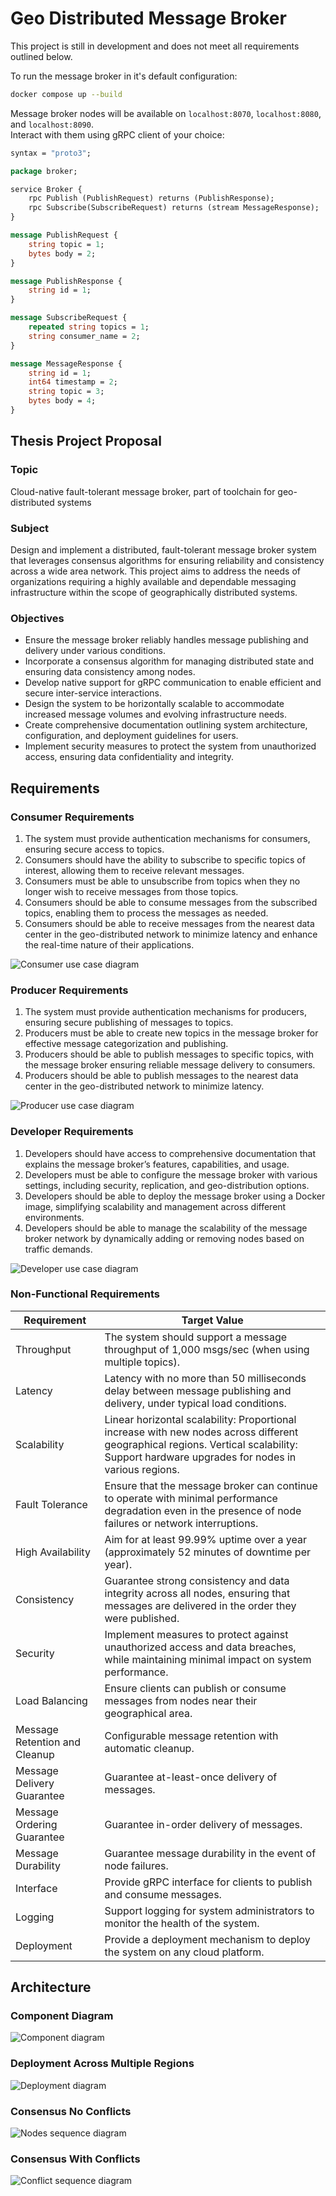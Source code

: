 # Geo Distributed Message Broker

This project is still in development and does not meet all requirements outlined below.  

To run the message broker in it's default configuration:
```bash
docker compose up --build
```

Message broker nodes will be available on `localhost:8070`, `localhost:8080`, and `localhost:8090`.  
Interact with them using gRPC client of your choice:
```proto
syntax = "proto3";

package broker;

service Broker {
    rpc Publish (PublishRequest) returns (PublishResponse);
    rpc Subscribe(SubscribeRequest) returns (stream MessageResponse);
}

message PublishRequest {
    string topic = 1;
    bytes body = 2;
}

message PublishResponse {
    string id = 1;
}

message SubscribeRequest {
    repeated string topics = 1;
    string consumer_name = 2;
}

message MessageResponse {
    string id = 1;
    int64 timestamp = 2;
    string topic = 3;
    bytes body = 4;
}
```

## Thesis Project Proposal

### Topic
Cloud-native fault-tolerant message broker, part of toolchain for geo-distributed systems

### Subject
Design and implement a distributed, fault-tolerant message broker system that leverages consensus algorithms for ensuring reliability and consistency across a wide area network. This project aims to address the needs of organizations requiring a highly available and dependable messaging infrastructure within the scope of geographically distributed systems.

### Objectives
- Ensure the message broker reliably handles message publishing and delivery under various conditions.
- Incorporate a consensus algorithm for managing distributed state and ensuring data consistency among nodes.
- Develop native support for gRPC communication to enable efficient and secure inter-service interactions.
- Design the system to be horizontally scalable to accommodate increased message volumes and evolving infrastructure needs.
- Create comprehensive documentation outlining system architecture, configuration, and deployment guidelines for users.
- Implement security measures to protect the system from unauthorized access, ensuring data confidentiality and integrity.

## Requirements

### Consumer Requirements
1. The system must provide authentication mechanisms for consumers, ensuring secure access to
topics.
2. Consumers should have the ability to subscribe to specific topics of interest, allowing them to
receive relevant messages.
3. Consumers must be able to unsubscribe from topics when they no longer wish to receive
messages from those topics.
4. Consumers should be able to consume messages from the subscribed topics, enabling them to
process the messages as needed.
5. Consumers should be able to receive messages from the nearest data center in the geo-distributed
network to minimize latency and enhance the real-time nature of their applications.

![Consumer use case diagram](./diagrams/use_cons.png)

### Producer Requirements
1. The system must provide authentication mechanisms for producers, ensuring secure publishing
of messages to topics.
2. Producers must be able to create new topics in the message broker for effective message categorization and publishing.
3. Producers should be able to publish messages to specific topics, with the message broker
ensuring reliable message delivery to consumers.
4. Producers should be able to publish messages to the nearest data center in the geo-distributed
network to minimize latency.

![Producer use case diagram](./diagrams/use_prod.png)

### Developer Requirements
1. Developers should have access to comprehensive documentation that explains the message
broker’s features, capabilities, and usage.
2. Developers must be able to configure the message broker with various settings, including security, replication, and geo-distribution options.
3. Developers should be able to deploy the message broker using a Docker image, simplifying
scalability and management across different environments.
4. Developers should be able to manage the scalability of the message broker network by dynamically adding or removing nodes based on traffic demands.

![Developer use case diagram](./diagrams/use_dev.png)

### Non-Functional Requirements

| Requirement | Target Value |
| --- | --- |
| Throughput | The system should support a message throughput of 1,000 msgs/sec (when using multiple topics). |
| Latency | Latency with no more than 50 milliseconds delay between message publishing and delivery, under typical load conditions. |
| Scalability | Linear horizontal scalability: Proportional increase with new nodes across different geographical regions. Vertical scalability: Support hardware upgrades for nodes in various regions. |
| Fault Tolerance | Ensure that the message broker can continue to operate with minimal performance degradation even in the presence of node failures or network interruptions. |
| High Availability | Aim for at least 99.99% uptime over a year (approximately 52 minutes of downtime per year). |
| Consistency | Guarantee strong consistency and data integrity across all nodes, ensuring that messages are delivered in the order they were published. |
| Security | Implement measures to protect against unauthorized access and data breaches, while maintaining minimal impact on system performance. |
| Load Balancing | Ensure clients can publish or consume messages from nodes near their geographical area. |
| Message Retention and Cleanup | Configurable message retention with automatic cleanup. |
| Message Delivery Guarantee | Guarantee at-least-once delivery of messages. |
| Message Ordering Guarantee | Guarantee in-order delivery of messages. |
| Message Durability | Guarantee message durability in the event of node failures. |
| Interface | Provide gRPC interface for clients to publish and consume messages. |
| Logging | Support logging for system administrators to monitor the health of the system. |
| Deployment | Provide a deployment mechanism to deploy the system on any cloud platform. |

## Architecture

### Component Diagram
![Component diagram](./diagrams/comp.png)

### Deployment Across Multiple Regions
![Deployment diagram](./diagrams/depl.png)

### Consensus No Conflicts
![Nodes sequence diagram](./diagrams/seq_nodes.png)

### Consensus With Conflicts
![Conflict sequence diagram](./diagrams/seq_conflict.png)